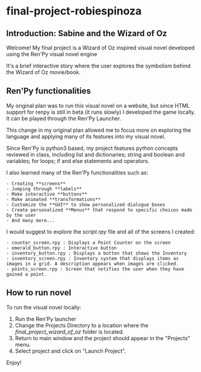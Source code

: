 # final-project-robiespinoza

## Introduction: Sabine and the Wizard of Oz

Welcome! My final project is a Wizard of Oz inspired visual novel developed using the Ren'Py visual novel engine

It's a brief interactive story where the user explores the symbolism behind the Wizard of Oz movie/book.

## Ren'Py functionalities ##

My original plan was to run this visual novel on a website, but since HTML support for renpy is still in beta (it runs slowly) I developed the game locally. It can be played through the Ren'Py Launcher. 

This change in my original plan allowed me to focus more on exploring the language and applying many of its features into my visual novel.

Since Ren'Py is python3 based, my project features python concepts reviewed in class, including list and dictionaries; string and boolean and variables; for loops; if and else statements and operators. 

I also learned many of the Ren'Py functionalities such as:

    - Creating **screens**
    - Jumping through **labels**
    - Make interactive **buttons**
    - Make animated **transformations** 
    - Customize the **GUI** to show personalized dialogue boxes
    - Create personalized **Menus** that respond to specific choices made by the user
    - And many more...

I would suggest to explore the *script.rpy* file and all of the screens I created: 

    - counter_screen.rpy : Displays a Point Counter on the screen 
    - emerald_button.rpy : Interactive button
    - inventory_button.rpy : Displays a button that shows the Inventory
    - inventory_screen.rpy : Inventory system that displays items as images in a grid. A description appears when images are clicked. 
    - points_screen.rpy : Screen that notifies the user when they have gained a point. 

## How to run novel ##

To run the visual novel locally:

1. Run the Ren'Py launcher 
2. Change the Projects Directory to a location where the *final_project_wizard_of_oz* folder is located.
3. Return to main window and the project should appear in the "Projects" menu. 
4. Select project and click on "Launch Project".

Enjoy!